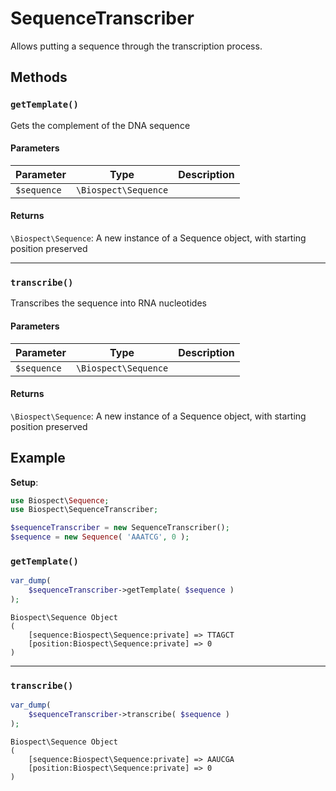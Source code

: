 # SequenceTranscriber
Allows putting a sequence through the transcription process.

## Methods
### `getTemplate()`
Gets the complement of the DNA sequence
#### Parameters
| Parameter   | Type                 | Description |
|-------------|----------------------|-------------|
| `$sequence` | `\Biospect\Sequence` |             |
#### Returns
`\Biospect\Sequence`: A new instance of a Sequence object, with starting position preserved

---
### `transcribe()`
Transcribes the sequence into RNA nucleotides
#### Parameters
| Parameter   | Type                 | Description |
|-------------|----------------------|-------------|
| `$sequence` | `\Biospect\Sequence` |             |
#### Returns
`\Biospect\Sequence`: A new instance of a Sequence object, with starting position preserved


## Example
**Setup**:
```php
use Biospect\Sequence;
use Biospect\SequenceTranscriber;

$sequenceTranscriber = new SequenceTranscriber();
$sequence = new Sequence( 'AAATCG', 0 );
```

### `getTemplate()`
```php
var_dump(
	$sequenceTranscriber->getTemplate( $sequence )
);
```
```
Biospect\Sequence Object
(
    [sequence:Biospect\Sequence:private] => TTAGCT
    [position:Biospect\Sequence:private] => 0
)
```

---
### `transcribe()`
```php
var_dump(
	$sequenceTranscriber->transcribe( $sequence )
);
```
```
Biospect\Sequence Object
(
    [sequence:Biospect\Sequence:private] => AAUCGA
    [position:Biospect\Sequence:private] => 0
)
```
